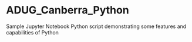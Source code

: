 # ADUG_Canberra_Python
Sample Jupyter Notebook Python script demonstrating some features and capabilities of Python
